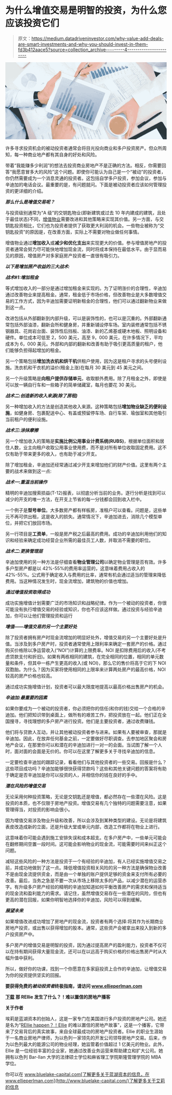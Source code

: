 # 为什么增值交易是明智的投资，为什么您应该投资它们

> 原文：<https://medium.datadriveninvestor.com/why-value-add-deals-are-smart-investments-and-why-you-should-invest-in-them-fd3b412aace5?source=collection_archive---------4----------------------->

![](img/82196e8a34931cc1363cd3194c431262.png)

许多寻求投资机会的被动投资者通常会将目光投向商业和多户投资房产。但众所周知，每一种商业地产都有其自身的好处和风险。

带着“我能赚多少利润”的想法去投资商业房地产不是正确的方法。相反，你需要回答“我愿意冒多大的风险”这个问题。即使你可能认为自己是一个“被动”的投资者，你仍然需要成为一个消息灵通的投资者。这包括自学多户投资，参加会议，参加与辛迪加的电话会议。最重要的是，有问题就问。下面是被动投资者应该如何管理投资的更详细的介绍。

***那么什么是增值交易呢？***

与投资级别通常为“A 级”的交钥匙物业(即新建筑或过去 10 年内建成的建筑，且处于最佳状态)不同，[增值物业](https://www.linkedin.com/pulse/value-add-vs-turn-key-real-estate-deals-which-one-perlman-yogev-/)需要改进和其他策略来实现其价值。另一方面，与交钥匙投资相比，它们也为投资者提供了获取更大利润的机会。一些物业被称为“交钥匙投资”的原因是，在改善方面，实际上不需要对物业做任何事情。

增值物业通过**增加收入**或**减少和优化支出**来实现更大的价值。参与增值房地产的投资者通常会努力尽可能快地增加现金流，同时将成本保持在最低水平。由于显而易见的原因，增值房产对多家庭房产投资者一直很有吸引力。

***以下是增加房产收益的三大战术:***

***战术#1:增加租金***

等式增加收入的一部分是通过增加租金来实现的。为了证明涨价的合理性，辛迪加通过改善物业来提高租金。通常，租金低于市场价格，但改善物业是大多数增值交易的工作方式，因为辛迪加需要证明新租金的合理性，他们可以通过翻新物业来做到这一点。

改进包括从外部翻新到内部升级，可以是装饰性的，也可以是沉重的。外部翻新通常包括外部油漆，翻新会所和健身房，并重新铺设停车场。室内装修通常包括不锈钢器具、花岗岩台面、装饰性后挡板、油漆、新的乙烯基或硬木地板、照明设备和硬件。单位成本可低至 2，500 美元，高至 9，000 美元，在许多情况下，平均成本为 6，000 美元。外部和内部的翻新和改善有助于吸引更高质量的租户，他们能够负担得起增加的租金。

另一个策略包括**增加洗衣机和烘干机**供租户使用，因为这是租户寻求的头号便利设施。洗衣机和干衣机的溢价(租金上涨)在每月 30 美元到 45 美元之间。

另一个升级策略是**向租户提供存储单元**，收取额外费用。除了月租金之外，即使是可以放一辆自行车和一些箱子的简单储藏室，每月也要花 30 美元。

***战术二:创造新的收入来源(除了房租)***

另一种增加收入的方法是创造其他收入来源。这种策略包括**增加物业缺乏的便利设施**，如健身房、包裹配送中心、有盖或预留停车场、自行车架、瑜伽室和其他吸引当前租户的便利设施。

***战术三:涂抹摩擦***

另一个增加收入的策略是**实施比例公用事业计费系统(RUBS)**，根据单位面积和居住人数，业主向租户收取公用事业使用费，而不是对所有单位收取固定费用。这不仅有助于带来更多的收入，也有助于减少开支。

除了增加租金，辛迪加还经常通过减少开支来增加他们的财产价值。这里有两个主要的战术来做到这一点:

***战术一:重温当前操作***

精明的辛迪加搜索损益(T-12)报表，以彻底分析当前的业务。逐行分析是找到可以减少的开支的唯一方法，在开支上节省的每一分钱都会回到收入栏中。

一个例子是**型号单位**。大多数房产都有样板房，准租户可以查看。问题是，这些单元不再可供出租，这是收入的损失。通常情况下，辛迪加进去，消除几个模型单位，并把它们放回市场。

另一行项目是**工资单**，一般是房产税之后最高的费用。成功的辛迪加利用他们的知识和经验来确定成功经营企业所需的最佳员工人数，并取消不需要的职位。

***战术二:更换管理层***

辛迪加使用的另一种方法是仔细查看**物业管理公司**以确定物业管理是否有效。许多多户型房产都是以 42%-55%的费用率运营的，这意味着费用占收入的 42%-55%。公式用于确定收入与费用的比率，通常有机会通过适当的管理来降低费用。当这种情况发生时，现金流增加，建筑物的价值也增加。

***通过增值投资取得成功***

成功实施增值计划需要广泛的市场知识和战略纪律。作为一个被动的投资者，你很可能没有执行增值交易的经验或知识，你也不应该这样做。通过投资与经验辛迪加，你可以让他们管理投资和运行

***增值——增值交易的另一个主要好处***

除了投资者拥有房产时现金流增加的明显好处外，增值交易的另一个主要好处是升值。当涉及到多户房产时，投资者通常使用上限利率来确定一套房产的价格。通过购买价格除以净运营收入(“NOI”)计算的上限费率。NOI 是扣除费用后的收入(不考虑贷款支付和折旧)。如果有两栋相同的建筑，在完全相同的位置，相同的单元数量和条件，但其中一栋产生更高的收入(或 NOI)，那么它的售价将高于它的下 NOI 双胞胎。为什么？因为买家将使用相同的上限率来计算两处房产的最高价格，NOI 较高的房产价格也较高。

通过成功实施增值计划，投资者可以最大限度地提高以最高价格出售房产的机会。

***辛迪加:最重要的因素***

如果你要成为一个被动的投资者，你必须把你的信任(和你的钱)交给一个合格的辛迪加。他们把知识带到桌面上，做所有的艰苦工作，把投资放在一起。他们正在全国搜寻，寻找理想的多户房产进行投资。他们是主要投资者，通过收费赚钱。

他们将与贷款人互动，并让其他被动投资者参与进来。如果有人要被审查，那就是辛迪加。因此，在放弃任何基金之前，一定要做好尽职调查。去参加地区聚会和房地产会议，在那里你可以和潜在的辛迪加进行一对一的会面。当试图了解一个人时，面对面的会面是无价的。你可以在这里了解更多关于寻找辛迪加的信息。

一定要检查辛迪加的跟踪记录，看看他们与其他投资者的一些交易。回报是什么？这些项目成功吗？辛迪加能够很快获得贷款吗？这些和其他关键问题的答案将有助于确定是否辛迪加是你可以投资的人，并相信你的钱在良好的手中。

***潜在风险的增值交易***

无论采用何种投资策略，无论是交钥匙还是增值，都必然存在一些潜在风险。这是投资的本质，也不仅限于房地产投资。增值交易有几个独特的问题需要注意，如果管理得当，对投资的影响会很小。

因为增值交易涉及物业升级和改善，所以会涉及到某种类型的建设。无论是将建筑表皮改造成新的立面，还是升级大堂或单元内部，改造工作都将在物业上进行。

这意味着你可能会遇到施工安排失误和成本超支。在多户房产中，一些单元可能会在翻修期间空置一段时间。这可能会影响物业的现金流，可能需要时间来纠正这个问题。

减轻这些风险的一种方法是投资于一个有经验的辛迪加，有人已经实施增值交易之前，并成功地做到了这一点。降低增值投资相关风险的另一种方法是确保物业改善不是由现金流提供资金，而是由一个单独的账户提供足够的资金来支付所有必要的改善。最后，当务之急是不要一次从市场上移除太多的产品，以减少潜在的运营赤字。有升级多户房产经验的精明的辛迪加知道如何平衡改善房产的需求和保持适当的现金流和盈利能力的需求。请记住，虽然增值交易存在一些潜在的风险，但也有更高的潜在回报，如果你明智地选择你的辛迪加，风险可以得到缓解。

***展望未来***

如果增值改进成功增加了房地产的现金流，投资者有两个选择:将其作为长期商业房地产投资，或出售以获得增加的股本。通常，这些资产会被拿出来投入到新的多户投资房产中。

多户房产的增值交易是明智的投资，因为通过提高房产的盈利能力，投资者不仅可以在持有期间获得大量现金流，还可以在以远高于购买价格的价格出售房产时从大幅升值中获利。

所以，做好你的功课，找到一个你愿意在多家庭投资上合作的辛迪加，让增值交易为你的投资提供坚实的回报。

**要获得免费的*被动投资者*终极指南，请访问 www.ellieperlman.com**

[**下载**](https://www.ellieyogev.com/podcast) **那 REllie 发生了什么？！难以置信的房地产播客**

**关于作者**

埃莉是蓝湖资本的创始人，这是一家专门在美国进行多户投资的房地产公司。她还是名为“[REllie happen？！Ellie](https://www.ellieyogev.com/podcast) 的难以置信的房地产故事”，这是一个播客，它带来了交易背后的真实故事，来自全球最成功的房地产投资者。Ellie 的职业生涯始于一名商业房地产律师，为以色列一家领先的开发公司领导房地产交易。后来，作为以色列最大的能源公司的物业经理，她监管着价值超过 1 亿美元的物业。此外，Ellie 是一位经验丰富的企业家，她通过改善业务运营来帮助建立和扩大公司。她拥有以色列 Bar-Ilan 大学的法律硕士学位和麻省理工学院斯隆管理学院的 MBA 学位。

你可以在 www.bluelake-capital.com[了解更多关于蓝湖资本的信息，在 www.ellieperlman.com](http://www.bluelake-capital.com/)了解更多关于艾莉的信息